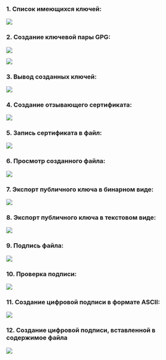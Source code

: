 ### 1. Список имеющихся ключей:

![](https://github.com/Guestfll/TOIB/blob/main/attachments/Pasted%20image%2020240118193349.png)

### 2. Создание ключевой пары GPG:

![](https://github.com/Guestfll/TOIB/blob/main/attachments/Pasted%20image%2020240118194133.png)

![](https://github.com/Guestfll/TOIB/blob/main/attachments/Pasted%20image%2020240118193853.png)

### 3. Вывод созданных ключей:

![](https://github.com/Guestfll/TOIB/blob/main/attachments/Pasted%20image%2020240118194018.png)

### 4. Создание отзывающего сертификата:

![](https://github.com/Guestfll/TOIB/blob/main/attachments/Pasted%20image%2020240118194826.png)

### 5. Запись сертификата в файл:

![](https://github.com/Guestfll/TOIB/blob/main/attachments/Pasted%20image%2020240118195010.png)

### 6. Просмотр созданного файла:

![](https://github.com/Guestfll/TOIB/blob/main/attachments/Pasted%20image%2020240118195109.png)

### 7. Экспорт публичного ключа в бинарном виде:

![](https://github.com/Guestfll/TOIB/blob/main/attachments/Pasted%20image%2020240118195625.png)

### 8. Экспорт публичного ключа в текстовом виде:

![](https://github.com/Guestfll/TOIB/blob/main/attachments/Pasted%20image%2020240118195811.png)

### 9. Подпись файла:

![](https://github.com/Guestfll/TOIB/blob/main/attachments/Pasted%20image%2020240118200424.png)

### 10. Проверка подписи:

![](https://github.com/Guestfll/TOIB/blob/main/attachments/Pasted%20image%2020240118200559.png)


### 11. Создание цифровой подписи в формате ASCII:

![](https://github.com/Guestfll/TOIB/blob/main/attachments/Pasted%20image%2020240118200816.png)

### 12. Создание цифровой подписи, вставленной в содержимое файла

![](https://github.com/Guestfll/TOIB/blob/main/attachments/Pasted%20image%2020240118232535.png)







